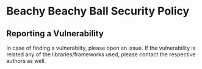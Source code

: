 # Beachy Beachy Ball Security Policy

## Reporting a Vulnerability

In case of finding a vulnerabiity, please open an issue. If the vulnerability is related any of the libraries/frameworks used, please contact the respective authors as well.
